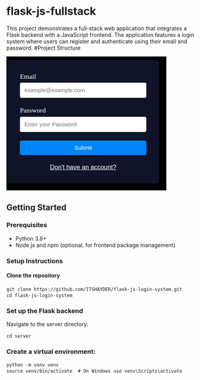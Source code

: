 # flask-js-fullstack
This project demonstrates a full-stack web application that integrates a Flask backend with a JavaScript frontend. The application features a login system where users can register and authenticate using their email and password.
#Project Structure


![My Image](result.png)




## Getting Started

### Prerequisites
- Python 3.8+
- Node.js and npm (optional, for frontend package management)

### Setup Instructions

#### Clone the repository
```
git clone https://github.com/ITSHAYDER/flask-js-login-system.git
cd flask-js-login-system
```
### Set up the Flask backend

Navigate to the server directory:
```
cd server
```
### Create a virtual environment:
```
python -m venv venv
source venv/bin/activate  # On Windows use venv\Scripts\activate
```

